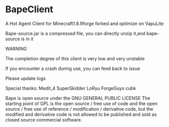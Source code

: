 # BapeClient
A Hot Agent Client for Minecraft1.8.9forge
forked and optimize on VapuLite

Bape-source.jar is a compressed file, you can directly unzip it,and bape-source is in it

WARNING

The completion degree of this client is very low and very unstable

If you encounter a crash during use, you can feed back to issue

Please update logs

Special thanks: Medit_4 SuperSkidder LoRyu ForgeGuys cubk

Bape is open source under the GNU GENERAL PUBLIC LICENSE The starting point of GPL is the open source / free use of code and the open source / free use of reference / modification / derivative code, but the modified and derivative code is not allowed to be published and sold as closed source commercial software.
